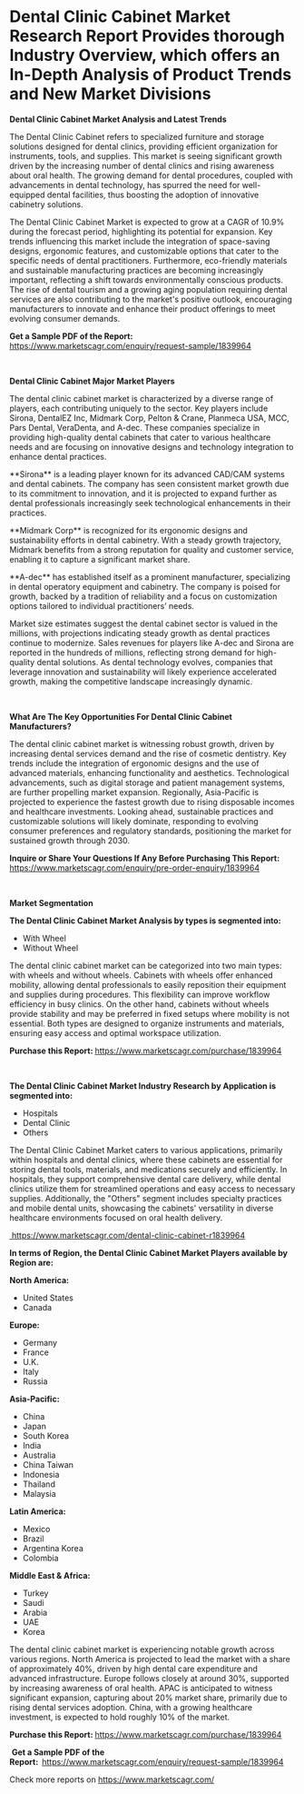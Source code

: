<p><h1>Dental Clinic Cabinet Market Research Report Provides thorough Industry Overview, which offers an In-Depth Analysis of Product Trends and New Market Divisions</h1></p><p><strong>Dental Clinic Cabinet Market Analysis and Latest Trends</strong></p>
<p><p>The Dental Clinic Cabinet refers to specialized furniture and storage solutions designed for dental clinics, providing efficient organization for instruments, tools, and supplies. This market is seeing significant growth driven by the increasing number of dental clinics and rising awareness about oral health. The growing demand for dental procedures, coupled with advancements in dental technology, has spurred the need for well-equipped dental facilities, thus boosting the adoption of innovative cabinetry solutions.</p><p>The Dental Clinic Cabinet Market is expected to grow at a CAGR of 10.9% during the forecast period, highlighting its potential for expansion. Key trends influencing this market include the integration of space-saving designs, ergonomic features, and customizable options that cater to the specific needs of dental practitioners. Furthermore, eco-friendly materials and sustainable manufacturing practices are becoming increasingly important, reflecting a shift towards environmentally conscious products. The rise of dental tourism and a growing aging population requiring dental services are also contributing to the market's positive outlook, encouraging manufacturers to innovate and enhance their product offerings to meet evolving consumer demands.</p></p>
<p><strong>Get a Sample PDF of the Report:&nbsp;</strong> <a href="https://www.marketscagr.com/enquiry/request-sample/1839964?utm_campaign=2782&utm_medium=2&utm_source=Github&utm_content=ia&utm_term=03032025&utm_id=dental-clinic-cabinet">https://www.marketscagr.com/enquiry/request-sample/1839964</a></p>
<p>&nbsp;</p>
<p><strong>Dental Clinic Cabinet Major Market Players</strong></p>
<p><p>The dental clinic cabinet market is characterized by a diverse range of players, each contributing uniquely to the sector. Key players include Sirona, DentalEZ Inc, Midmark Corp, Pelton & Crane, Planmeca USA, MCC, Pars Dental, VeraDenta, and A-dec. These companies specialize in providing high-quality dental cabinets that cater to various healthcare needs and are focusing on innovative designs and technology integration to enhance dental practices.</p><p>**Sirona** is a leading player known for its advanced CAD/CAM systems and dental cabinets. The company has seen consistent market growth due to its commitment to innovation, and it is projected to expand further as dental professionals increasingly seek technological enhancements in their practices.</p><p>**Midmark Corp** is recognized for its ergonomic designs and sustainability efforts in dental cabinetry. With a steady growth trajectory, Midmark benefits from a strong reputation for quality and customer service, enabling it to capture a significant market share.</p><p>**A-dec** has established itself as a prominent manufacturer, specializing in dental operatory equipment and cabinetry. The company is poised for growth, backed by a tradition of reliability and a focus on customization options tailored to individual practitioners’ needs.</p><p>Market size estimates suggest the dental cabinet sector is valued in the millions, with projections indicating steady growth as dental practices continue to modernize. Sales revenues for players like A-dec and Sirona are reported in the hundreds of millions, reflecting strong demand for high-quality dental solutions. As dental technology evolves, companies that leverage innovation and sustainability will likely experience accelerated growth, making the competitive landscape increasingly dynamic.</p></p>
<p>&nbsp;</p>
<p><strong>What Are The Key Opportunities For Dental Clinic Cabinet Manufacturers?</strong></p>
<p><p>The dental clinic cabinet market is witnessing robust growth, driven by increasing dental services demand and the rise of cosmetic dentistry. Key trends include the integration of ergonomic designs and the use of advanced materials, enhancing functionality and aesthetics. Technological advancements, such as digital storage and patient management systems, are further propelling market expansion. Regionally, Asia-Pacific is projected to experience the fastest growth due to rising disposable incomes and healthcare investments. Looking ahead, sustainable practices and customizable solutions will likely dominate, responding to evolving consumer preferences and regulatory standards, positioning the market for sustained growth through 2030.</p></p>
<p><strong>Inquire or Share Your Questions If Any Before Purchasing This Report:</strong> <a href="https://www.marketscagr.com/enquiry/pre-order-enquiry/1839964?utm_campaign=2782&utm_medium=2&utm_source=Github&utm_content=ia&utm_term=03032025&utm_id=dental-clinic-cabinet">https://www.marketscagr.com/enquiry/pre-order-enquiry/1839964</a></p>
<p>&nbsp;</p>
<p><strong>Market Segmentation</strong></p>
<p><strong>The Dental Clinic Cabinet Market Analysis by types is segmented into:</strong></p>
<p><ul><li>With Wheel</li><li>Without Wheel</li></ul></p>
<p><p>The dental clinic cabinet market can be categorized into two main types: with wheels and without wheels. Cabinets with wheels offer enhanced mobility, allowing dental professionals to easily reposition their equipment and supplies during procedures. This flexibility can improve workflow efficiency in busy clinics. On the other hand, cabinets without wheels provide stability and may be preferred in fixed setups where mobility is not essential. Both types are designed to organize instruments and materials, ensuring easy access and optimal workspace utilization.</p></p>
<p><strong>Purchase this Report:&nbsp;</strong><a href="https://www.marketscagr.com/purchase/1839964?utm_campaign=2782&utm_medium=2&utm_source=Github&utm_content=ia&utm_term=03032025&utm_id=dental-clinic-cabinet">https://www.marketscagr.com/purchase/1839964</a></p>
<p>&nbsp;</p>
<p><strong>The Dental Clinic Cabinet Market Industry Research by Application is segmented into:</strong></p>
<p><ul><li>Hospitals</li><li>Dental Clinic</li><li>Others</li></ul></p>
<p><p>The Dental Clinic Cabinet Market caters to various applications, primarily within hospitals and dental clinics, where these cabinets are essential for storing dental tools, materials, and medications securely and efficiently. In hospitals, they support comprehensive dental care delivery, while dental clinics utilize them for streamlined operations and easy access to necessary supplies. Additionally, the "Others" segment includes specialty practices and mobile dental units, showcasing the cabinets' versatility in diverse healthcare environments focused on oral health delivery.</p></p>
<p><a href="https://www.marketscagr.com/dental-clinic-cabinet-r1839964?utm_campaign=2782&utm_medium=2&utm_source=Github&utm_content=ia&utm_term=03032025&utm_id=dental-clinic-cabinet">&nbsp;https://www.marketscagr.com/dental-clinic-cabinet-r1839964</a></p>
<p><strong>In terms of Region, the Dental Clinic Cabinet Market Players available by Region are:</strong></p>
<p>
    <p> <strong> North America: </strong>
        <ul>
            <li>United States</li>
            <li>Canada</li>
        </ul>
        </p> 
    <p> <strong> Europe: </strong>
        <ul>
            <li>Germany</li>
            <li>France</li>
            <li>U.K.</li>
            <li>Italy</li>
            <li>Russia</li>
        </ul>
        </p> 
    <p> <strong> Asia-Pacific: </strong>
        <ul>
            <li>China</li>
            <li>Japan</li>
            <li>South Korea</li>
            <li>India</li>
            <li>Australia</li>
            <li>China Taiwan</li>
            <li>Indonesia</li>
            <li>Thailand</li>
            <li>Malaysia</li>
        </ul>
        </p> 
    <p> <strong> Latin America: </strong>
        <ul>
            <li>Mexico</li>
            <li>Brazil</li>
            <li>Argentina Korea</li>
            <li>Colombia</li>
        </ul>
        </p> 
    <p> <strong> Middle East & Africa: </strong>
        <ul>
            <li>Turkey</li>
            <li>Saudi</li>
            <li>Arabia</li>
            <li>UAE</li>
            <li>Korea</li>
        </ul>
    </p>
    </p>
<p><p>The dental clinic cabinet market is experiencing notable growth across various regions. North America is projected to lead the market with a share of approximately 40%, driven by high dental care expenditure and advanced infrastructure. Europe follows closely at around 30%, supported by increasing awareness of oral health. APAC is anticipated to witness significant expansion, capturing about 20% market share, primarily due to rising dental services adoption. China, with a growing healthcare investment, is expected to hold roughly 10% of the market.</p></p>
<p><strong>Purchase this Report: </strong><a href="https://www.marketscagr.com/purchase/1839964?utm_campaign=2782&utm_medium=2&utm_source=Github&utm_content=ia&utm_term=03032025&utm_id=dental-clinic-cabinet">https://www.marketscagr.com/purchase/1839964</a></p>
<p>&nbsp;<strong>Get a Sample PDF of the Report:&nbsp;&nbsp;</strong><a href="https://www.marketscagr.com/enquiry/request-sample/1839964?utm_campaign=2782&utm_medium=2&utm_source=Github&utm_content=ia&utm_term=03032025&utm_id=dental-clinic-cabinet">https://www.marketscagr.com/enquiry/request-sample/1839964</a></p>
<p><strong></strong></p>
<p>Check more reports on <a href="https://www.marketscagr.com/?utm_campaign=2782&utm_medium=2&utm_source=Github&utm_content=ia&utm_term=03032025&utm_id=dental-clinic-cabinet">https://www.marketscagr.com/</a></p>